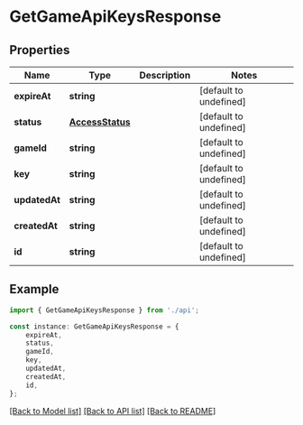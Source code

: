 # GetGameApiKeysResponse


## Properties

Name | Type | Description | Notes
------------ | ------------- | ------------- | -------------
**expireAt** | **string** |  | [default to undefined]
**status** | [**AccessStatus**](AccessStatus.md) |  | [default to undefined]
**gameId** | **string** |  | [default to undefined]
**key** | **string** |  | [default to undefined]
**updatedAt** | **string** |  | [default to undefined]
**createdAt** | **string** |  | [default to undefined]
**id** | **string** |  | [default to undefined]

## Example

```typescript
import { GetGameApiKeysResponse } from './api';

const instance: GetGameApiKeysResponse = {
    expireAt,
    status,
    gameId,
    key,
    updatedAt,
    createdAt,
    id,
};
```

[[Back to Model list]](../README.md#documentation-for-models) [[Back to API list]](../README.md#documentation-for-api-endpoints) [[Back to README]](../README.md)
